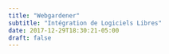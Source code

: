 ```yaml
---
title: "Webgardener"
subtitle: "Intégration de Logiciels Libres"
date: 2017-12-29T18:30:21-05:00
draft: false
---
```


